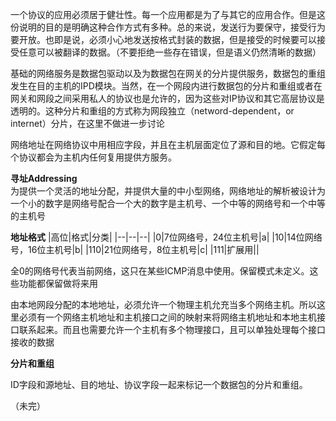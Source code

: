 一个协议的应用必须居于健壮性。每一个应用都是为了与其它的应用合作。但是这份说明的目的是明确这种合作方式有多种。总的来说，发送行为要保守，接受行为要开放。也即是说，必须小心地发送按格式封装的数据，但是接受的时候要可以接受任意可以被翻译的数据。（不要拒绝一些存在错误，但是语义仍然清晰的数据）  

基础的网络服务是数据包驱动以及为数据包在网关的分片提供服务，数据包的重组发生在目的主机的IPD模块。当然，在一个网段内进行数据包的分片和重组或者在网关和网段之间采用私人的协议也是允许的，因为这些对IP协议和其它高层协议是透明的。这种分片和重组的方式称为网段独立（netword-dependent，or internet）分片，在这里不做进一步讨论

网络地址在网络协议中用相应字段，并且在主机层面定位了源和目的地。它假定每个协议都会为主机内任何复用提供方服务。

**寻址Addressing**  
为提供一个灵活的地址分配，并提供大量的中小型网络，网络地址的解析被设计为一个小的数字是网络号配合一个大的数字是主机号、一个中等的网络号和一个中等的主机号

**地址格式**
|高位|格式|分类|
|--|--|--|
|0|7位网络号，24位主机号|a|
|10|14位网络号，16位主机号|b|
|110|21位网络号，8位主机号|c|
|111|扩展用||

全0的网络号代表当前网络，这只在某些ICMP消息中使用。保留模式未定义。这些功能都保留做将来用  

由本地网段分配的本地地址，必须允许一个物理主机允充当多个网络主机。所以这里必须有一个网络主机地址和主机接口之间的映射来将网络主机地址和本地主机接口联系起来。而且也需要允许一个主机有多个物理接口，且可以单独处理每个接口接收的数据

**分片和重组**

ID字段和源地址、目的地址、协议字段一起来标记一个数据包的分片和重组。

（未完）